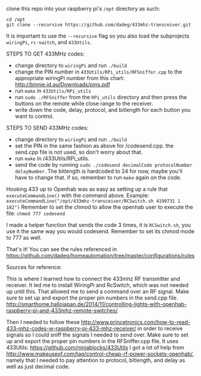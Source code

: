 clone this repo into your raspberry pi's `/opt` directory as such:
```
cd /opt
git clone --recursive https://github.com/dadeg/433mhz-transceiver.git
```
It is important to use the `--recursive` flag so you also load the subprojects `wiringPi`, `rc-switch`, and `433Utils`.

STEPS TO GET 433MHz codes:
*  change directory to `wiringPi` and run `./build`
* change the PIN number in `433Utils/RPi_utils/RFSniffer.cpp` to the appropriate wiringPi number from this chart: http://binnie.id.au/Downloads/pins.pdf
* run `make` in `433Utils/RPi_utils`
* run `sudo ./RFSniffer` from the `RPi_utils` directory and then press the buttons on the remote while close range to the receiver.
* write down the code, delay, protocol, and bitlength for each button you want to control.

STEPS TO SEND 433MHz codes:
* change directory to `wiringPi` and run `./build`
* set the PIN in the same fashion as above for /codesend.cpp. the send.cpp file is not used, so don't worry about that.
* run `make` in /433Utils/RPi_utils.
* send the code by running `sudo ./codesend decimalCode protocolNumber delayNumber`. The bitlength is hardcoded to 24 for now, maybe you'll have to change that. if so, remember to run `make` again on the code.

Hooking 433 up to Openhab was as easy as setting up a rule that `executeCommandLine()` with the command above. Example: `executeCommandLine("/opt/433mhz-transceiver/RCSwitch.sh 4199731 1 182")`
Remember to set the chmod to allow the openhab user to execute the file: `chmod 777 codesend`

I made a helper function that sends the code 3 times, it is `RCSwitch.sh`, you use it the same way you would codesend. Remember
to set its chmod mode to 777 as well.

That's it! You can see the rules referenced in https://github.com/dadeg/homeautomation/tree/master/configurations/rules

Sources for reference:

This is where I learned how to connect the 433mhz RF transmitter and receiver.
It led me to install WiringPi and RcSwitch, which was not needed up until this. That allowed
me to send a command over an RF signal. Make sure to set up and export the proper pin numbers in the send.cpp file.
http://smarthome.hallojapan.de/2014/11/controlling-lights-with-openhab-raspberry-pi-and-433mhz-remote-switches/

Then I needed to follow these http://www.princetronics.com/how-to-read-433-mhz-codes-w-raspberry-pi-433-mhz-receiver/
in order to receive signals so I could sniff the signals I needed to send over. Make sure to set up and export the proper pin numbers in the RFSniffer.cpp file.
It uses 433Utils: https://github.com/ninjablocks/433Utils
I got a lot of help from http://www.makeuseof.com/tag/control-cheap-rf-power-sockets-openhab/, namely that I needed to pay attention to protocol, bitlength, and delay as well as just decimal code.
